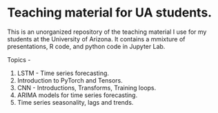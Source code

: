 # Teaching material for UA students.

This is an unorganized repository of the teaching material I use
for my students at the University of Arizona. It contains a mmixture of presentations, R code, and python code in Jupyter Lab.

Topics -
1. LSTM - Time series forecasting.
2. Introduction to PyTorch and Tensors.
3. CNN - Introductions, Transforms, Training loops.
4. ARIMA models for time series forecasting.
5. Time series seasonality, lags and trends.
